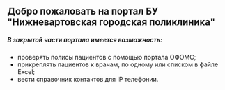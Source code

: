 ## Добро пожаловать на портал БУ "Нижневартовская городская поликлиника"
##### В закрытой части портала имеется возможность:
- проверять полисы пациентов с помощью портала ОФОМС;
- прикреплять пациентов к врачам, по одному или списком в файле Excel;
- вести справочник контактов для IP телефонии.